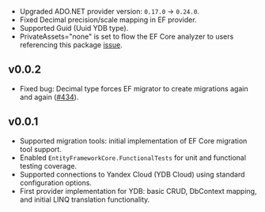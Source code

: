 - Upgraded ADO.NET provider version: `0.17.0` → `0.24.0`.
- Fixed Decimal precision/scale mapping in EF provider.
- Supported Guid (Uuid YDB type).
- PrivateAssets="none" is set to flow the EF Core analyzer to users referencing this package [issue](https://github.com/aspnet/EntityFrameworkCore/pull/11350).

## v0.0.2

- Fixed bug: Decimal type forces EF migrator to create migrations again and again ([#434](https://github.com/ydb-platform/ydb-dotnet-sdk/issues/434)).

## v0.0.1

- Supported migration tools: initial implementation of EF Core migration tool support.
- Enabled `EntityFrameworkCore.FunctionalTests` for unit and functional testing coverage.
- Supported connections to Yandex Cloud (YDB Cloud) using standard configuration options.
- First provider implementation for YDB: basic CRUD, DbContext mapping, and initial LINQ translation functionality.